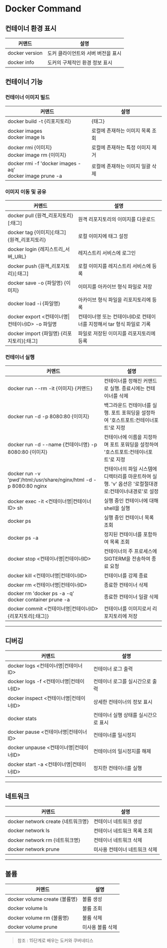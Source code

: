 # Docker Command

## 컨테이너 환경 표시
|커맨드|설명|
|--|--|
|docker version|도커 클라이언트와 서버 버전을 표시|
|docker info|도커의 구체적인 환경 정보 표시|

## 컨테이너 기능

### __컨테이너 이미지 빌드__
|커맨드|설명|
|--|--|
|docker build -t {리포지토리}|{태그}|현재 디렉터리에 있는 Dockerfile을 기반으로 이미지 빌드|
|docker images</br>docker image ls|로컬에 존재하는 이미지 목록 조회|
|docker rmi {이미지}</br>docker image rm {이미지}|로컬에 존재하는 특정 이미지 제거|
|docker rmi -f 'docker images -aq'</br>docker image prune -a|로컬에 존재하는 이미지 일괄 삭제|

### __이미지 이동 및 공유__
|커맨드|설명|
|--|--|
|docker pull {원격_리포지토리}[:태그]|원격 리포지토리의 이미지를 다운로드|
|docker tag {이미지}[:태그] {원격_리포지토리}|로컬 이미지에 태그 설정|
|docker login {레지스트리_서버_URL}|레지스트리 서비스에 로그인|
|docker push {원격_리포지토리}[:태그]|로컬 이미지를 레지스트리 서비스에 등록|
|docker save -o {파일명} {이미지}|이미지를 아카이브 형식 파일로 저장|
|docker load -i {파일명}|아카이브 형식 파일을 리포지토리에 등록|
|docker export <컨테이너명\|컨테이너ID> -o 파일명|컨테이너명 또는 컨테이너ID로 컨테이너를 지정해서 tar 형식 파일로 기록|
|docker import {파일명} {리포지토리}[:태그]|파일로 저장된 이미지를 리포지토리에 등록|

### __컨테이너 실행__
|커맨드|설명|
|--|--|
|docker run --rm -it {이미지} {커맨드}|컨테이너를 정해진 커맨드로 실행. 종료시에는 컨테이너를 삭제|
|docker run -d -p 8080:80 {이미지}|백그라운드 컨테이너를 실행. 포트 포워딩을 설정하여 '호스트포트:컨테이너포트'로 지정|
|docker run -d --name {컨테이너명} -p 8080:80 {이미지}|컨테이너에 이름을 지정하며 포트 포워딩을 설정하여 '호스트포트:컨테이너포트'로 지정|
|docker run -v 'pwd'/html:/usr/share/nginx/html -d -p 8080:80 nginx|컨테이너의 파일 시스템에 디렉터리를 마운트하여 실행. 'v' 옵션은 '로컬절대경로:컨테이너내경로'로 설정|
|docker exec -it <컨테이너명\|컨테이너ID> sh|실행 중인 컨테이너에 대해 shell을 실행|
|docker ps|실행 중인 컨테이너 목록 조회|
|docker ps -a|정지된 컨테이너를 포함하여 목록 조회|
|docker stop <컨테이너명\|컨테이너ID>|컨테이너의 주 프로세스에 SIGTERM을 전송하여 종료 요청|
|docker kill <컨테이너명\|컨테이너ID>|컨테이너를 강제 종료|
|docker rm <컨테이너명\|컨테이너ID>|종료한 컨테이너 삭제|
|docker rm 'docker ps -a -q'</br>docker container prune -a|종료한 컨테이너 일괄 삭제|
|docker commit <컨테이너명\|컨테이너ID> {리포지토리[:태그]}|컨테이너를 이미지로서 리포지토리에 저장|

___

## 디버깅
 |커맨드|설명|
 |--|--|
 |docker logs <컨테이너명\|컨테이너ID>|컨테이너 로그 출력|
 |docker logs -f <컨테이너명\|컨테이너ID>|컨테이너 로그를 실시간으로 출력|
 |docker inspect <컨테이너명\|컨테이너ID>|상세한 컨테이너의 정보 표시|
 |docker stats|컨테이너 실행 상태를 실시간으로 표시|
 |docker pause <컨테이너명\|컨테이너ID>|컨테이너를 일시정지|
 |docker unpause <컨테이너명\|컨테이너ID>|컨테이너의 일시정지를 해제|
 |docker start -a <컨테이너명\|컨테이너ID>|정지한 컨테이너를 실행|

 ___

 ## 네트워크
 |커맨드|설명|
 |--|--|
 |docker network create {네트워크명}|컨테이너 네트워크 생성|
 |docker network ls|컨테이너 네트워크 목록 조회|
 |docker network rm {네트워크명}|컨테이너 네트워크 삭제|
 |docker network prune|미사용 컨테이너 네트워크 삭제|

 ___

 ## 볼륨
 |커맨드|설명|
 |--|--|
 |docker volume create {볼륨명}|볼륨 생성|
 |docker volume ls|볼륨 조회|
 |docker volume rm {볼륨명}|볼륨 삭제|
 |docker volume prune|미사용 볼륨 삭제|

> 참조 : 15단계로 배우는 도커와 쿠버네티스